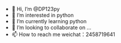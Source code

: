 - 👋 Hi, I’m @DP123py
- 👀 I’m interested in python
- 🌱 I’m currently learning python
- 💞️ I’m looking to collaborate on ...
- 📫 How to reach me weichat：2458719641

<!---
DP123py/DP123py is a ✨ special ✨ repository because its `README.md` (this file) appears on your GitHub profile.
You can click the Preview link to take a look at your changes.
--->
